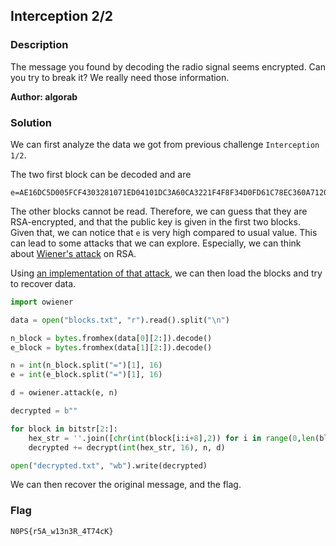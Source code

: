 ## Interception 2/2

### Description

The message you found by decoding the radio signal seems encrypted.
Can you try to break it? We really need those information.

**Author: algorab**

### Solution

We can first analyze the data we got from previous challenge `Interception 1/2`.

The two first block can be decoded and are 
```  n=DA3A06F069A20840534AC12288B683A6AAB0D29A0E8617D2CCBB6D4A197DB5DA325439F8888B7C06C9943A3EF10F91D4D0BF6AEF7B70FD8BEAE8E2777BC193463FEBDE6DCD6CFD6D5ABFD433F925DB846E43A87615B101378F6E263E3D52E5F452422CB4ECA174452F3FEF8C04AF6088B4E67D9AA992557F0EAA68C22AEEA811
e=AE16DC5D005FCF4303281071ED04101DC3A60CA3221F4F8F34D0FD61C78EC360A712074894E9DC76B20E4AEB20D3A6401C3ABD52B421E5A72BB793D1B371EF67FC8136B0E1B801914DB99D922D1B18FF02579BB60901D805229883253BE85B7053CE813D14E761787BBB4858BF3BB31CD2DC31B4C4CB5410C0714AAE66095989
```

The other blocks cannot be read. Therefore, we can guess that they are RSA-encrypted, and that the public key is given in the first two blocks.
Given that, we can notice that `e` is very high compared to usual value. This can lead to some attacks that we can explore.
Especially, we can think about [Wiener's attack](https://en.wikipedia.org/wiki/Wiener's_attack) on RSA.

Using [an implementation of that attack](https://github.com/orisano/owiener), we can then load the blocks and try to recover data.

```python
import owiener

data = open("blocks.txt", "r").read().split("\n")

n_block = bytes.fromhex(data[0][2:]).decode()
e_block = bytes.fromhex(data[1][2:]).decode()

n = int(n_block.split("=")[1], 16)
e = int(e_block.split("=")[1], 16)

d = owiener.attack(e, n)

decrypted = b""

for block in bitstr[2:]:
	hex_str = ''.join([chr(int(block[i:i+8],2)) for i in range(0,len(block),8)])[2:]
	decrypted += decrypt(int(hex_str, 16), n, d)

open("decrypted.txt", "wb").write(decrypted)
```

We can then recover the original message, and the flag.

### Flag

`N0PS{r5A_w13n3R_4T74cK}`

